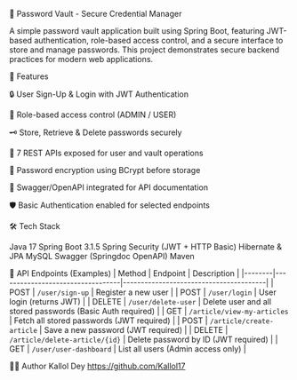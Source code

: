 🔐 Password Vault - Secure Credential Manager

A simple password vault application built using Spring Boot, featuring JWT-based authentication, role-based access control, and a secure interface to store and manage passwords. This project demonstrates secure backend practices for modern web applications.


📌 Features

🔒 User Sign-Up & Login with JWT Authentication

👤 Role-based access control (ADMIN / USER)

🗝️ Store, Retrieve & Delete passwords securely

🧾 7 REST APIs exposed for user and vault operations

🔐 Password encryption using BCrypt before storage

🧪 Swagger/OpenAPI integrated for API documentation

🛡️ Basic Authentication enabled for selected endpoints


🛠️ Tech Stack

Java 17
Spring Boot 3.1.5
Spring Security (JWT + HTTP Basic)
Hibernate & JPA
MySQL
Swagger (Springdoc OpenAPI)
Maven


📂 API Endpoints (Examples)
| Method | Endpoint                        | Description                            |
|--------|----------------------------------|----------------------------------------|
| POST   | `/user/sign-up`                 | Register a new user                    |
| POST   | `/user/login`                   | User login (returns JWT)              |
| DELETE | `/user/delete-user`             | Delete user and all stored passwords (Basic Auth required) |
| GET    | `/article/view-my-articles`     | Fetch all stored passwords (JWT required) |
| POST   | `/article/create-article`       | Save a new password (JWT required)    |
| DELETE | `/article/delete-article/{id}`  | Delete password by ID (JWT required)  |
| GET    | `/user/user-dashboard`          | List all users (Admin access only)    |



🧑‍💻 Author
Kallol Dey
https://github.com/Kallol17
